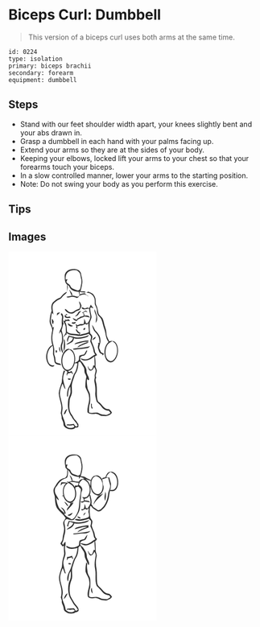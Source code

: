 # Biceps Curl: Dumbbell
> This version of a biceps curl uses both arms at the same time.

``` 
id: 0224 
type: isolation 
primary: biceps brachii 
secondary: forearm 
equipment: dumbbell 
``` 

## Steps

 - Stand with our feet shoulder width apart, your knees slightly bent and your abs drawn in.
 - Grasp a dumbbell in each hand with your palms facing up.
 - Extend your arms so they are at the sides of your body.
 - Keeping your elbows, locked lift your arms to your chest so that your forearms touch your biceps.
 - In a slow controlled manner, lower your arms to the starting position.
 - Note: Do not swing your body as you perform this exercise.

## Tips


## Images

<svg width="221pt" height="275pt" viewBox="0 0 221 275" xmlns="http://www.w3.org/2000/svg"><g fill="#FFF"><path d="M0 0h221v275H0V0m83.84 37.02c.26 4.32-.04 9.31 3.68 12.35-.23 3.53.23 7.1-.39 10.61-4.23 1.48-7.01 5.11-9.72 8.45-4.47 1.31-8.1 4.36-11.39 7.54-2.42 3.49-2.48 8.07-1.56 12.08-2 4.7-2.63 9.81-3.07 14.86-.6 5.75 5.05 10.25 3.64 16.03-1.46 6.65-1.78 13.77.43 20.3-5.41 2.1-7.62 8.02-8.8 13.25-1.22 5.98.07 12.99 4.55 17.37 1.89 1.7 6.77 2.95 7.18-.59-3.56 1.15-7.39-.75-8.73-4.21-3.7-8.38-1.52-19.42 6.16-24.85 1.33 4.17.56 8.47.63 12.73 1.34 3.74 1.86 7.64 2.24 11.57 1.17 4.24 6.4 4.16 9.9 4.79-.82-4.06-6.51-1.74-8.13-4.97-.54-3.08-.32-6.31-1.64-9.21-1.35-2.83-.31-5.98-.52-8.95-.35-5.51-2.89-10.66-2.87-16.22-.43-6.11 1.53-11.99 2.32-17.98-.44.4-1.31 1.18-1.75 1.58-.9-4.22-3.77-8.12-2.85-12.59.66-3.28.72-6.66 1.73-9.85.54.64 1.61 1.94 2.15 2.59-.48-4.98-2.51-10.25-.45-15.12 2.36-3.35 5.88-5.84 9.62-7.48 2.53-.95 3.68-3.58 5.56-5.33 1.6-1.73 3.86-2.87 5.11-4.91 1.15-3.67 2.11-7.6 1.22-11.45.58.49 1.74 1.46 2.32 1.95 1.69 6.14 8.66 8.66 14.47 8.37-.13 1.48.21 2.84 1.03 4.07l-.68 2.13c-2.97 3.06-6.82-1.17-10.45-.05 1.31-3.42-1.84-5.85-3.49-8.43-.2-.13-.61-.4-.81-.54 1.53 2.85 2.33 6.02 3.89 8.85-2.6.55-5.21 1.12-7.82 1.65 1.29 2.04 3.73.61 5.55.42 3.32-.99 6.83-.15 9.87 1.31 1.82-.44 3.04-1.75 3.75-3.44 2.77-.84 5.53-2.12 8.5-1.83 2.06.38 3.41 2.42 5.47 2.67-2.15-1.13-4.34-2.32-5.67-4.45-2.74-.16-5.29.86-7.77 1.87-.04-1.42-.09-2.83-.15-4.24 2.92 1.02 5.99 1.75 9.07 1-1.51-2.7-5.53-.37-7.74-2.26 1.51-3.65 1.89-7.61 2.59-11.47.86-5.15-1.4-10.07-2.06-15.1-2.19-5.81-9.58-6.61-14.87-5.52-5.14.63-9.72 5.31-9.25 10.65m32.29 24.37c4.75-.6 9.7 2.65 11.46 7.06 1.71 3.12.82 6.74 1.19 10.1 1.5 3.33 3.48 6.67 3.28 10.47-.37 3.22 1.47 6.07 3.71 8.2 2.74 2.56 3.83 6.28 4.63 9.83 1.32 5.69 3.89 11.06 4.53 16.91.61 3.59 1.61 7.4 3.93 10.27l.39.59c-6.75 6.08-7.79 16.98-4.1 24.98 1.58 3.91 6.39 6.91 10.4 4.53 5.02-3.36 7.37-9.61 7.65-15.46.24-4.86-.52-10.31-4.13-13.88-2.38-2.28-5.96-2.24-8.86-1.23-1.5-3.88-4.08-7.41-4.14-11.72-.06-5.92-2.96-11.2-3.95-16.94-.45-2.09-1.15-4.14-2.22-6-1.59-2.69-4.94-4.1-5.79-7.26-.9-3.98-1.07-8.19-3.06-11.84-1.34-2.1-.84-4.63-.98-6.97.07-3.72-1.82-7.17-4.14-9.95-2.12-1.61-4.66-2.55-7.13-3.46-.89.59-1.77 1.19-2.67 1.77m-10.82 12.63c-.11 2.46 1.26 4.62 1.63 6.99-.24 1.36-.69 2.66-1.04 4-2.48 1.18-5.34 1.67-7.43 3.57-2.18 1.88-5.61 2.76-8.22 1.21-2.17-1.1-3.51-3.35-5.71-4.38-.07.36-.23 1.07-.31 1.43 2.88 4.55 9.65 7.74 14.35 3.84 1.88-2.26 4.84-2.52 7.31-3.75 1.53-1.66 2.19-3.88 3.11-5.9-.98-2.45-1.62-5.21-3.69-7.01m15.39 9.83l-2.5.36.7-1.05c-1.68.53-3.36 1.05-5.04 1.58-1.53-.59-2.99-1.5-4.66-1.59-.64 1.84 1.58 2.25 2.81 2.83 2.79.29 5.48-1 8.28-1.03-.22 4.51 2.2 8.65 1.68 13.15-.23 3.15-2.23 5.77-3.69 8.46-.96.1-1.92.21-2.87.32-.37-2.5-1.41-4.78-2.63-6.97.18 2.74.35 5.59-.94 8.12-2.97-.02-6.2-.38-8.53 1.87-1.05-.56-2.09-1.12-3.14-1.67l.24 1.94.66-1c.06 1.22.11 2.44.16 3.66l-1.25-.27c1 .89 2.02 1.76 3.05 2.62-.14-1.36-.31-2.72-.5-4.07 1.34.18 2.57-.14 3.68-.94 2.22-.08 4.56-.02 6.42-1.44 1.33-1.41 2.94-.37 4.41.16.51-.49 1.53-1.47 2.05-1.96-.04 4.29.76 8.53.83 12.82-4.16 2.55-9.13 2.67-13.67 4.18.26-.69.77-2.06 1.02-2.75-2.76-.99-4.58-3.32-5.84-5.87-.23.28-.7.84-.93 1.12.78 2.66 3.08 6.15 6.24 5.58-.71.53-1.41 1.07-2.11 1.6-5.63-2.08-12.38.17-17.21-4.01-.88-4.84.06-10.22-2.92-14.57.49-.53.99-1.04 1.49-1.56 1.95-.1 3.92-.12 5.87.07-.99-1.05-1.69-3.48-3.51-2.22-1.36.9-2.81.09-4.16-.33l.55 2.27-3.12-.32c1.02 3.15 3.33 5.81 3.76 9.15-.01 2.65.09 5.31.29 7.96-.45 2.64-2.51 4.66-3.74 6.96 2.33-.32 2.42-3.7 5.1-3.55-.21-.59-.63-1.77-.84-2.37 2.8 1.52 5.53 3.57 8.89 3.4 4.98-.1 9.93 2.22 14.86.72 3.24-.8 6.62-1.19 9.65-2.7 1.17 1.85 3.99 2.91 3.42 5.5-.04 2.03-.93 3.92-1.07 5.94 1.74 4.44 4.27 8.67 4.79 13.5.09 2.32 1.33 4.28 2.64 6.11-4.34 1.25-6.95 5.54-11.42 6.54-3.47 1.43-7.06-.18-10.4-1.16.22.38.66 1.14.88 1.53 6.25 4.55 14.52.25 19.58-4.21.13 4.56.42 9.11.53 13.67-.49-.11-1.46-.34-1.95-.46-.48 2.32-.93 4.84-2.79 6.5-2.6.33-4.43-2.3-4.72-4.62l-.86.04c.68 2.14 1.16 4.8 3.3 5.98 3.23.63 5.27-2.61 6.17-5.23.91 1.58 2.25 3.1 2.26 5.01.01 3.11-1.87 5.98-1.29 9.12.39 2.65-1.21 5.19-.51 7.84 1.14 5.22 1.83 10.56 1.33 15.9-.62 4.68 1.05 9.19 2.08 13.68 2.04 2.49 4.97 4.18 6.7 6.97 2.51 3.85 6.76 6.81 11.52 6.58.83 1.06 1.61 2.16 2.38 3.27-2.06 1.09-4 2.48-6.27 3.12-3.45-.68-7.21-.25-10.28-2.24-4.83-3.1-10.56.72-15.56-1.69-.17-4.64-.08-9.37 1.52-13.79.63-4.21.4-8.54-.03-12.77-.32-3.03-2.3-5.49-3.29-8.29-1.01-4.99-1.85-10.1-1.1-15.19.38.51 1.16 1.55 1.55 2.07.35-.16 1.07-.48 1.42-.64.53-4.77-3.97-8.23-3.71-13 .31-4.49-2.89-7.9-5.08-11.47-1.51-2.54-5.27-4.17-4.31-7.65-.48-2.25 1.99-2.79 3.42-3.75 4.49.65 5.38-4.2 7.06-7.19-.23-.25-.69-.76-.93-1.01-1.25 2.02-2.48 4.05-3.68 6.1-2.44.36-4.78 1.15-7.1 1.95-.66 2.21-.65 4.53-1 6.8-1.33 2.13-4.01 2.79-5.99 4.16 1.38-6.27.91-13.58-3.46-18.61-1.54-1.85-4.16-1.8-6.25-2.59-1.65.62-3.39 1.23-4.55 2.64-5.27 5.57-6.59 13.86-5.15 21.18.9 4.15 3.37 8.25 7.59 9.67.54.62 1.09 1.24 1.63 1.87l-1.27-.45c-.23 1.75-1.12 3.71-.09 5.39.24-.79.73-2.37.97-3.16 1.89-.49 3.76-1.03 5.66-1.51.67 1.11 1.5 2.08 2.49 2.9-.56-2-1.08-4.19-2.74-5.59-1.02 1.28-2.3 1.77-3.83 1.46-.21-.3-.62-.91-.83-1.22 5.52-1.01 8.4-6.49 9.8-11.41 1.01-.05 3.04-.13 4.05-.17-.7 5.37-1.52 11.01-4.75 15.53-3.33 6.41-4.16 13.93-8.13 20.07-2.03 3.64-2.51 7.87-2.65 11.96-.15 1.13.26 2.01 1.25 2.65.84-5.15.26-10.76 3.65-15.17.13 2.81.54 5.62.32 8.44-.36 3.61-2.42 6.71-3.32 10.17-1.16 8.8-.98 18.75 5.04 25.87 2.09 5.06 6.92 8.28 8.94 13.36-1.84 3.14-4.89.06-5.39-2.42-2.05.06-4.04.54-6.06.77-1.92-.05-4.39-1.04-5.36 1.33 3.46.37 6.98.58 10.39-.39.52.79 1.04 1.59 1.55 2.39-4.03 3.37-11.11 2.32-13.39-2.56-.72-6.03-4.07-11.29-5.13-17.25.21-3.36 1.36-6.68.72-10.06-.44-5.5-2.46-10.67-3.47-16.05-1.24-6.28 1.25-12.38 3.44-18.13 2.17 2.33 1.72 6.28 4.54 8.03-.77-4.21-2.47-8.2-3-12.47-1.59-4.99.78-10.06 2.42-14.72-.48-.15-1.42-.44-1.89-.58-2.17 5.67-2.61 11.71-3.07 17.7-1.71 5.31-3.91 10.56-4.55 16.15.51 6.29 2.81 12.27 3.84 18.48.52 3.86-.13 7.72-.82 11.51.94 2.52 1.54 5.09 1.34 7.81.96 2.71 2.85 5.15 2.73 8.16-.17 3.91 3.8 6.23 6.99 7.37 3.48.76 8.48 1.39 10.74-2.01 1.34-.1 2.79.06 4.02-.61 1.04-1.37.47-3.17.43-4.73-1.73-1.76-2.42-4.28-4.35-5.85-2.48-2.06-3.33-5.32-5.16-7.87-4.87-5.55-4.01-13.56-3.53-20.39.03-4.93 3.76-8.95 3.52-13.9.04-2.35-.13-4.69-.21-7.04-.41-6.42 2.8-12.29 4.43-18.3 4.08-5.31 5.24-12.1 5.4-18.64.76-.55 1.6-.86 2.51-.94 2.04 2.44 3.31 5.39 5.18 7.96 2.04 2.85.52 6.76 2.22 9.77.9 1.98 2.51 3.99 1.66 6.28-1.1 4.36-1.02 8.87-1.29 13.32 1.39 5.03 5.16 9.23 5.53 14.58 1.53 8.13-3.48 15.7-2.13 23.87 3.09 2.74 7.22 2.37 11.04 1.92 3.45-.58 6.16 1.84 9.16 3.02 2.42.08 4.83.43 7.25.49 3.31-1.14 7.38-1.92 8.87-5.53-1.15-1.81-2.51-3.48-4.14-4.87-7.95 1.04-10.64-8.12-16.6-11.34-3.08-8.34-.94-17.41-2.29-26.02-.62-2.5-1.39-4.98-1.32-7.59.24-.53.71-1.61.94-2.15-2.3-3.6 1.22-7.08.77-10.83-.16-2.42-2.28-4.34-1.88-6.85.36-4.7-.21-9.37-.84-14.02 1.03-.64 2.07-1.24 3.13-1.82-.74-1.55-1.69-2.98-2.87-4.22-.57-6.03-3.54-11.34-5.43-16.99.12-2.48 1.9-4.74 1.11-7.28-.3-1.67-2.06-2.5-2.94-3.85-.31-1.38-.31-2.81-.74-4.17-.22-3.62-.25-7.25-.13-10.88.19-3.48 2.86-6.38 2.82-9.88-.65-4.34-2.27-8.53-1.93-12.98 1.17-1.86 3.17.35 4.7.37-.68-2.22-3.24-3.16-3.63-5.55-1.07 1.51-1.62 3.29-2.32 4.99m10.32 13.08c-.1 3.12-.91 6.19-.82 9.32 4.77-6.35.53-14.2-1.92-20.59-.75 4.05 2.01 7.46 2.74 11.27m-21.44-6.37c.72.57 1.45 1.14 2.17 1.71.16.72.48 2.17.65 2.9-1.27 1.19-2.94 1.35-4.56 1.65-1.33 1.15-2.69 2.25-4.49 2.48-.62.77-1.24 1.55-1.85 2.33-1.88-.84-3.69-1.83-5.58-2.65.72 2.73 3.36 3.87 5.83 4.58 1.01-1.99 2.84-3.08 4.9-3.76 1.88-1.63 4.55-1.62 6.51-3.11 2.72.33 5.5.49 7.99 1.76-.79-3.6-5.15-3.36-7.97-2.84.58-1.87-.38-3.36-1.74-4.53.73-.45 2.19-1.33 2.92-1.77 1.25.38 2.5.76 3.76 1.15-.86-.84-1.72-1.68-2.57-2.53-2.49.02-3.41 3.02-5.97 2.63m-6 .97c-.89 2.23-2.88 3.57-4.48 5.24 1.74-.11 3.16-1.19 4.64-1.99 1.13-2.31 2.77-4.31 4.68-6.01-2.09-.29-4.03.83-4.84 2.76m-31.02.23c-.13 1.15-.24 2.31-.31 3.46 1.55-1.59 3.42-2.88 4.72-4.7-1.5.26-3.03.54-4.41 1.24m5.77.64c-.76 1.99 2.14 3.46 1.6 5.56-.59 3.66-.63 7.36-.39 11.06.28 4.89-4.24 8.59-3.65 13.5.42-.86 1.26-2.57 1.69-3.43 2.54 3.41 2.27 7.94 2.36 11.98.36 3.82-2.31 7.12-2.02 10.92.07 3.16 1.23 6.16 2.53 9l.91-.84c-.76-3.9-2.48-7.97-.99-11.93 2.58-6.91.77-14.36-1.2-21.15 1.58-3.23 1.38-7.15 3.2-10.16-2.81-3.53.5-7.94-1.06-11.83-.39-1.33-1.17-3.78-2.98-2.68m5.57 2.58l.16 2.66c2.73 1.91 5.96 1.6 8.96.57-.95-.64-1.83-2.11-3.12-1.23-1.96 1.01-4.59.18-4.86-2.21.66-.08 1.98-.25 2.64-.33-.2-.38-.58-1.16-.78-1.54-1 .69-2 1.38-3 2.08m-19.68 5.53c1.18 2.38-.07 6.06 2.34 7.6l.9-4.01c-.88-1.34-1.28-3.52-3.24-3.59m30.39 6.62c2.23.84 5.6.86 5.8-2.3-.85.21-2.54.62-3.39.82-1.5-.34-2.84-.41-2.41 1.48m1.43 3.43c-2.58-.97-4.99-2.31-7.22-3.93-1.04 3.59 4.82 6.66 7.22 3.93m28.47-1.41c.76 3.12 1.81 6.21 3.3 9.06 2.3 2.47 4.59 4.99 6.26 7.95 1.44 3.13 1.61 6.68 1.58 10.08-1.67-.35-2.98-.07-1.55 1.34-.35 2.28-1.31 4.66-.49 6.95 1.17 3.17 1.67 7.59 5.84 8.02.35.56 1.06 1.69 1.42 2.25.35-.7 1.06-2.12 1.42-2.82-1.44-.64-2.98-1.11-4.32-1.93-.92-2-1.65-4.09-2.78-5.98-.01-4.14 2.52-7.86 1.9-12.06.21-5.91-3.85-10.6-7.74-14.54-1.57-2.8-2.6-5.94-4.84-8.32m-11.96 5.27c-1.17.57-.95 3.65.65 2.27 1.91-.98 1.68-4.75-.65-2.27M102.97 128c-4.59.16-8.75-2.12-13.24-2.7-1.15 2.93-3.78 6.46-1.44 9.48.43-2.75 1.02-5.51 2.59-7.87 1.75.57 3.52 1.06 5.3 1.51-.52 5.44-6.38 6.92-9.98 9.85 2.77.77 5.04-1.52 7.37-2.61 2.56-1.17 3.75-3.86 3.94-6.53 6.4 1.82 13.1.5 19.26-1.56 1.67-.5 2.48-2.17 3.5-3.42-5.35 2.57-11.35 4.04-17.3 3.85m22.16 4.17c1.88-1.31 5.34-2.4 4.75-5.23-2.19 1.08-4.26 2.69-4.75 5.23m-42.71-1.39c.69 6.09-.13 12.16-.25 18.25 3.16-5.23 2.58-11.77 1.41-17.49l-1.16-.76m19.35 5.01c-1.42.3-2.56 1.19-3.35 2.39 5.34-.99 10.51-2.78 15.86-3.67 1.75-.42 4.95.86 5.2-1.9-6.03.03-11.99 1.33-17.71 3.18m6.54 2.71c-2.1 1.12-4.5 2.14-5.62 4.4 3.41-1.22 6.38-3.42 9.84-4.52 2.44-1.12 5.48-1.42 7.17-3.72-4.01.51-7.77 2.11-11.39 3.84m-12.1 6.22c.17.33.51.99.68 1.33 1.39.02 2.78-.02 4.17-.13 5.8-1.26 11.83-.73 17.6-2.28 1.26-.61 2.1-1.79 3.08-2.74-8.27 2.6-17.02 2.54-25.53 3.82m-18.7 5.34c-.18-2.83-.53-5.66-1.13-8.44-1.77 2.68-.46 6.01 1.13 8.44m-6.78-2.92c-.55 1.01-.62 2.79.44 3.49 2.01-.07 1.56-4.52-.44-3.49m-18.42 5.1c.4.66.4.66 0 0M88.78 189c-.59 2.81 3.68 2.77 4.27.49-1.42-.18-2.85-.35-4.27-.49m34.54 37.32c-.6 2.69-.49 5.45 1.07 7.81.33-.12.98-.35 1.3-.47-.54-1.18-1.07-2.37-1.6-3.56.15-1.34.84-2.99-.77-3.78m-40.85 16.4c2.48-.35 3.2-3.12 3.92-5.12.55-.91 1.1-1.83 1.63-2.76-3.59.55-4.49 4.96-5.55 7.88z"/><path d="M87.71 31.66c3.45-3.98 9.28-4.65 14.19-3.81 1.92 1.13 3.61 2.73 4.73 4.67.78 2.47.9 5.1 1.62 7.59 1.5 4.57-.1 9.28-.93 13.81-.23 2.59-3.2 5.01-5.71 3.55-3.24-1.56-7.66-2.21-9.15-5.95-.8-3.19-4.75-3.51-6.1-6.37.57-1.33 1.12-2.67 1.65-4.01l-2.72.52c-.34-3.47.03-7.27 2.42-10zM147.73 138.84c1.74-2.48 4.54-3.78 7.05-5.3 2.4 1.48 4.87 3.23 5.83 6.01 2.49 6.45 1.74 14.27-2.27 19.95-1.66 2.18-4.34 4.43-7.27 3.53-4.08-1.56-6.05-6.02-6.31-10.13-.33-4.79.09-10.04 2.97-14.06zM80.6 166.83c-1.41-8.09 1.66-17.95 10-20.97 3.55 1.66 6.17 4.85 7.01 8.69 1.2 5.87.64 12.42-2.76 17.5-1.94 2.68-5.33 5.05-8.76 3.76-3.38-1.64-4.92-5.47-5.49-8.98z"/></g><g fill="#333"><path d="M83.84 37.02c-.47-5.34 4.11-10.02 9.25-10.65 5.29-1.09 12.68-.29 14.87 5.52.66 5.03 2.92 9.95 2.06 15.1-.7 3.86-1.08 7.82-2.59 11.47 2.21 1.89 6.23-.44 7.74 2.26-3.08.75-6.15.02-9.07-1 .06 1.41.11 2.82.15 4.24 2.48-1.01 5.03-2.03 7.77-1.87 1.33 2.13 3.52 3.32 5.67 4.45-2.06-.25-3.41-2.29-5.47-2.67-2.97-.29-5.73.99-8.5 1.83-.71 1.69-1.93 3-3.75 3.44-3.04-1.46-6.55-2.3-9.87-1.31-1.82.19-4.26 1.62-5.55-.42 2.61-.53 5.22-1.1 7.82-1.65-1.56-2.83-2.36-6-3.89-8.85.2.14.61.41.81.54 1.65 2.58 4.8 5.01 3.49 8.43 3.63-1.12 7.48 3.11 10.45.05l.68-2.13c-.82-1.23-1.16-2.59-1.03-4.07-5.81.29-12.78-2.23-14.47-8.37-.58-.49-1.74-1.46-2.32-1.95.89 3.85-.07 7.78-1.22 11.45-1.25 2.04-3.51 3.18-5.11 4.91-1.88 1.75-3.03 4.38-5.56 5.33-3.74 1.64-7.26 4.13-9.62 7.48-2.06 4.87-.03 10.14.45 15.12-.54-.65-1.61-1.95-2.15-2.59-1.01 3.19-1.07 6.57-1.73 9.85-.92 4.47 1.95 8.37 2.85 12.59.44-.4 1.31-1.18 1.75-1.58-.79 5.99-2.75 11.87-2.32 17.98-.02 5.56 2.52 10.71 2.87 16.22.21 2.97-.83 6.12.52 8.95 1.32 2.9 1.1 6.13 1.64 9.21 1.62 3.23 7.31.91 8.13 4.97-3.5-.63-8.73-.55-9.9-4.79-.38-3.93-.9-7.83-2.24-11.57-.07-4.26.7-8.56-.63-12.73-7.68 5.43-9.86 16.47-6.16 24.85 1.34 3.46 5.17 5.36 8.73 4.21-.41 3.54-5.29 2.29-7.18.59-4.48-4.38-5.77-11.39-4.55-17.37 1.18-5.23 3.39-11.15 8.8-13.25-2.21-6.53-1.89-13.65-.43-20.3 1.41-5.78-4.24-10.28-3.64-16.03.44-5.05 1.07-10.16 3.07-14.86-.92-4.01-.86-8.59 1.56-12.08 3.29-3.18 6.92-6.23 11.39-7.54 2.71-3.34 5.49-6.97 9.72-8.45.62-3.51.16-7.08.39-10.61-3.72-3.04-3.42-8.03-3.68-12.35m3.87-5.36c-2.39 2.73-2.76 6.53-2.42 10l2.72-.52c-.53 1.34-1.08 2.68-1.65 4.01 1.35 2.86 5.3 3.18 6.1 6.37 1.49 3.74 5.91 4.39 9.15 5.95 2.51 1.46 5.48-.96 5.71-3.55.83-4.53 2.43-9.24.93-13.81-.72-2.49-.84-5.12-1.62-7.59-1.12-1.94-2.81-3.54-4.73-4.67-4.91-.84-10.74-.17-14.19 3.81z"/><path d="M116.13 61.39c.9-.58 1.78-1.18 2.67-1.77 2.47.91 5.01 1.85 7.13 3.46 2.32 2.78 4.21 6.23 4.14 9.95.14 2.34-.36 4.87.98 6.97 1.99 3.65 2.16 7.86 3.06 11.84.85 3.16 4.2 4.57 5.79 7.26 1.07 1.86 1.77 3.91 2.22 6 .99 5.74 3.89 11.02 3.95 16.94.06 4.31 2.64 7.84 4.14 11.72 2.9-1.01 6.48-1.05 8.86 1.23 3.61 3.57 4.37 9.02 4.13 13.88-.28 5.85-2.63 12.1-7.65 15.46-4.01 2.38-8.82-.62-10.4-4.53-3.69-8-2.65-18.9 4.1-24.98l-.39-.59c-2.32-2.87-3.32-6.68-3.93-10.27-.64-5.85-3.21-11.22-4.53-16.91-.8-3.55-1.89-7.27-4.63-9.83-2.24-2.13-4.08-4.98-3.71-8.2.2-3.8-1.78-7.14-3.28-10.47-.37-3.36.52-6.98-1.19-10.1-1.76-4.41-6.71-7.66-11.46-7.06m31.6 77.45c-2.88 4.02-3.3 9.27-2.97 14.06.26 4.11 2.23 8.57 6.31 10.13 2.93.9 5.61-1.35 7.27-3.53 4.01-5.68 4.76-13.5 2.27-19.95-.96-2.78-3.43-4.53-5.83-6.01-2.51 1.52-5.31 2.82-7.05 5.3zM105.31 74.02c2.07 1.8 2.71 4.56 3.69 7.01-.92 2.02-1.58 4.24-3.11 5.9-2.47 1.23-5.43 1.49-7.31 3.75-4.7 3.9-11.47.71-14.35-3.84.08-.36.24-1.07.31-1.43 2.2 1.03 3.54 3.28 5.71 4.38 2.61 1.55 6.04.67 8.22-1.21 2.09-1.9 4.95-2.39 7.43-3.57.35-1.34.8-2.64 1.04-4-.37-2.37-1.74-4.53-1.63-6.99z"/><path d="M120.7 83.85c.7-1.7 1.25-3.48 2.32-4.99.39 2.39 2.95 3.33 3.63 5.55-1.53-.02-3.53-2.23-4.7-.37-.34 4.45 1.28 8.64 1.93 12.98.04 3.5-2.63 6.4-2.82 9.88-.12 3.63-.09 7.26.13 10.88.43 1.36.43 2.79.74 4.17.88 1.35 2.64 2.18 2.94 3.85.79 2.54-.99 4.8-1.11 7.28 1.89 5.65 4.86 10.96 5.43 16.99 1.18 1.24 2.13 2.67 2.87 4.22-1.06.58-2.1 1.18-3.13 1.82.63 4.65 1.2 9.32.84 14.02-.4 2.51 1.72 4.43 1.88 6.85.45 3.75-3.07 7.23-.77 10.83-.23.54-.7 1.62-.94 2.15-.07 2.61.7 5.09 1.32 7.59 1.35 8.61-.79 17.68 2.29 26.02 5.96 3.22 8.65 12.38 16.6 11.34 1.63 1.39 2.99 3.06 4.14 4.87-1.49 3.61-5.56 4.39-8.87 5.53-2.42-.06-4.83-.41-7.25-.49-3-1.18-5.71-3.6-9.16-3.02-3.82.45-7.95.82-11.04-1.92-1.35-8.17 3.66-15.74 2.13-23.87-.37-5.35-4.14-9.55-5.53-14.58.27-4.45.19-8.96 1.29-13.32.85-2.29-.76-4.3-1.66-6.28-1.7-3.01-.18-6.92-2.22-9.77-1.87-2.57-3.14-5.52-5.18-7.96-.91.08-1.75.39-2.51.94-.16 6.54-1.32 13.33-5.4 18.64-1.63 6.01-4.84 11.88-4.43 18.3.08 2.35.25 4.69.21 7.04.24 4.95-3.49 8.97-3.52 13.9-.48 6.83-1.34 14.84 3.53 20.39 1.83 2.55 2.68 5.81 5.16 7.87 1.93 1.57 2.62 4.09 4.35 5.85.04 1.56.61 3.36-.43 4.73-1.23.67-2.68.51-4.02.61-2.26 3.4-7.26 2.77-10.74 2.01-3.19-1.14-7.16-3.46-6.99-7.37.12-3.01-1.77-5.45-2.73-8.16.2-2.72-.4-5.29-1.34-7.81.69-3.79 1.34-7.65.82-11.51-1.03-6.21-3.33-12.19-3.84-18.48.64-5.59 2.84-10.84 4.55-16.15.46-5.99.9-12.03 3.07-17.7.47.14 1.41.43 1.89.58-1.64 4.66-4.01 9.73-2.42 14.72.53 4.27 2.23 8.26 3 12.47-2.82-1.75-2.37-5.7-4.54-8.03-2.19 5.75-4.68 11.85-3.44 18.13 1.01 5.38 3.03 10.55 3.47 16.05.64 3.38-.51 6.7-.72 10.06 1.06 5.96 4.41 11.22 5.13 17.25 2.28 4.88 9.36 5.93 13.39 2.56-.51-.8-1.03-1.6-1.55-2.39-3.41.97-6.93.76-10.39.39.97-2.37 3.44-1.38 5.36-1.33 2.02-.23 4.01-.71 6.06-.77.5 2.48 3.55 5.56 5.39 2.42-2.02-5.08-6.85-8.3-8.94-13.36-6.02-7.12-6.2-17.07-5.04-25.87.9-3.46 2.96-6.56 3.32-10.17.22-2.82-.19-5.63-.32-8.44-3.39 4.41-2.81 10.02-3.65 15.17-.99-.64-1.4-1.52-1.25-2.65.14-4.09.62-8.32 2.65-11.96 3.97-6.14 4.8-13.66 8.13-20.07 3.23-4.52 4.05-10.16 4.75-15.53-1.01.04-3.04.12-4.05.17-1.4 4.92-4.28 10.4-9.8 11.41.21.31.62.92.83 1.22 1.53.31 2.81-.18 3.83-1.46 1.66 1.4 2.18 3.59 2.74 5.59-.99-.82-1.82-1.79-2.49-2.9-1.9.48-3.77 1.02-5.66 1.51-.24.79-.73 2.37-.97 3.16-1.03-1.68-.14-3.64.09-5.39l1.27.45c-.54-.63-1.09-1.25-1.63-1.87-4.22-1.42-6.69-5.52-7.59-9.67-1.44-7.32-.12-15.61 5.15-21.18 1.16-1.41 2.9-2.02 4.55-2.64 2.09.79 4.71.74 6.25 2.59 4.37 5.03 4.84 12.34 3.46 18.61 1.98-1.37 4.66-2.03 5.99-4.16.35-2.27.34-4.59 1-6.8 2.32-.8 4.66-1.59 7.1-1.95 1.2-2.05 2.43-4.08 3.68-6.1.24.25.7.76.93 1.01-1.68 2.99-2.57 7.84-7.06 7.19-1.43.96-3.9 1.5-3.42 3.75-.96 3.48 2.8 5.11 4.31 7.65 2.19 3.57 5.39 6.98 5.08 11.47-.26 4.77 4.24 8.23 3.71 13-.35.16-1.07.48-1.42.64-.39-.52-1.17-1.56-1.55-2.07-.75 5.09.09 10.2 1.1 15.19.99 2.8 2.97 5.26 3.29 8.29.43 4.23.66 8.56.03 12.77-1.6 4.42-1.69 9.15-1.52 13.79 5 2.41 10.73-1.41 15.56 1.69 3.07 1.99 6.83 1.56 10.28 2.24 2.27-.64 4.21-2.03 6.27-3.12-.77-1.11-1.55-2.21-2.38-3.27-4.76.23-9.01-2.73-11.52-6.58-1.73-2.79-4.66-4.48-6.7-6.97-1.03-4.49-2.7-9-2.08-13.68.5-5.34-.19-10.68-1.33-15.9-.7-2.65.9-5.19.51-7.84-.58-3.14 1.3-6.01 1.29-9.12-.01-1.91-1.35-3.43-2.26-5.01-.9 2.62-2.94 5.86-6.17 5.23-2.14-1.18-2.62-3.84-3.3-5.98l.86-.04c.29 2.32 2.12 4.95 4.72 4.62 1.86-1.66 2.31-4.18 2.79-6.5.49.12 1.46.35 1.95.46-.11-4.56-.4-9.11-.53-13.67-5.06 4.46-13.33 8.76-19.58 4.21-.22-.39-.66-1.15-.88-1.53 3.34.98 6.93 2.59 10.4 1.16 4.47-1 7.08-5.29 11.42-6.54-1.31-1.83-2.55-3.79-2.64-6.11-.52-4.83-3.05-9.06-4.79-13.5.14-2.02 1.03-3.91 1.07-5.94.57-2.59-2.25-3.65-3.42-5.5-3.03 1.51-6.41 1.9-9.65 2.7-4.93 1.5-9.88-.82-14.86-.72-3.36.17-6.09-1.88-8.89-3.4.21.6.63 1.78.84 2.37-2.68-.15-2.77 3.23-5.1 3.55 1.23-2.3 3.29-4.32 3.74-6.96-.2-2.65-.3-5.31-.29-7.96-.43-3.34-2.74-6-3.76-9.15l3.12.32-.55-2.27c1.35.42 2.8 1.23 4.16.33 1.82-1.26 2.52 1.17 3.51 2.22-1.95-.19-3.92-.17-5.87-.07-.5.52-1 1.03-1.49 1.56 2.98 4.35 2.04 9.73 2.92 14.57 4.83 4.18 11.58 1.93 17.21 4.01.7-.53 1.4-1.07 2.11-1.6-3.16.57-5.46-2.92-6.24-5.58.23-.28.7-.84.93-1.12 1.26 2.55 3.08 4.88 5.84 5.87-.25.69-.76 2.06-1.02 2.75 4.54-1.51 9.51-1.63 13.67-4.18-.07-4.29-.87-8.53-.83-12.82-.52.49-1.54 1.47-2.05 1.96-1.47-.53-3.08-1.57-4.41-.16-1.86 1.42-4.2 1.36-6.42 1.44-1.11.8-2.34 1.12-3.68.94.19 1.35.36 2.71.5 4.07-1.03-.86-2.05-1.73-3.05-2.62l1.25.27c-.05-1.22-.1-2.44-.16-3.66l-.66 1-.24-1.94c1.05.55 2.09 1.11 3.14 1.67 2.33-2.25 5.56-1.89 8.53-1.87 1.29-2.53 1.12-5.38.94-8.12 1.22 2.19 2.26 4.47 2.63 6.97.95-.11 1.91-.22 2.87-.32 1.46-2.69 3.46-5.31 3.69-8.46.52-4.5-1.9-8.64-1.68-13.15-2.8.03-5.49 1.32-8.28 1.03-1.23-.58-3.45-.99-2.81-2.83 1.67.09 3.13 1 4.66 1.59 1.68-.53 3.36-1.05 5.04-1.58l-.7 1.05 2.5-.36m-40.1 82.98c.57 3.51 2.11 7.34 5.49 8.98 3.43 1.29 6.82-1.08 8.76-3.76 3.4-5.08 3.96-11.63 2.76-17.5-.84-3.84-3.46-7.03-7.01-8.69-8.34 3.02-11.41 12.88-10 20.97z"/><path d="M131.02 96.93c-.73-3.81-3.49-7.22-2.74-11.27 2.45 6.39 6.69 14.24 1.92 20.59-.09-3.13.72-6.2.82-9.32zM109.58 90.56c2.56.39 3.48-2.61 5.97-2.63.85.85 1.71 1.69 2.57 2.53-1.26-.39-2.51-.77-3.76-1.15-.73.44-2.19 1.32-2.92 1.77 1.36 1.17 2.32 2.66 1.74 4.53 2.82-.52 7.18-.76 7.97 2.84-2.49-1.27-5.27-1.43-7.99-1.76-1.96 1.49-4.63 1.48-6.51 3.11-2.06.68-3.89 1.77-4.9 3.76-2.47-.71-5.11-1.85-5.83-4.58 1.89.82 3.7 1.81 5.58 2.65.61-.78 1.23-1.56 1.85-2.33 1.8-.23 3.16-1.33 4.49-2.48 1.62-.3 3.29-.46 4.56-1.65-.17-.73-.49-2.18-.65-2.9-.72-.57-1.45-1.14-2.17-1.71z"/><path d="M103.58 91.53c.81-1.93 2.75-3.05 4.84-2.76-1.91 1.7-3.55 3.7-4.68 6.01-1.48.8-2.9 1.88-4.64 1.99 1.6-1.67 3.59-3.01 4.48-5.24zM72.56 91.76c1.38-.7 2.91-.98 4.41-1.24-1.3 1.82-3.17 3.11-4.72 4.7.07-1.15.18-2.31.31-3.46zM78.33 92.4c1.81-1.1 2.59 1.35 2.98 2.68 1.56 3.89-1.75 8.3 1.06 11.83-1.82 3.01-1.62 6.93-3.2 10.16 1.97 6.79 3.78 14.24 1.2 21.15-1.49 3.96.23 8.03.99 11.93l-.91.84c-1.3-2.84-2.46-5.84-2.53-9-.29-3.8 2.38-7.1 2.02-10.92-.09-4.04.18-8.57-2.36-11.98-.43.86-1.27 2.57-1.69 3.43-.59-4.91 3.93-8.61 3.65-13.5-.24-3.7-.2-7.4.39-11.06.54-2.1-2.36-3.57-1.6-5.56zM83.9 94.98c1-.7 2-1.39 3-2.08.2.38.58 1.16.78 1.54-.66.08-1.98.25-2.64.33.27 2.39 2.9 3.22 4.86 2.21 1.29-.88 2.17.59 3.12 1.23-3 1.03-6.23 1.34-8.96-.57l-.16-2.66zM64.22 100.51c1.96.07 2.36 2.25 3.24 3.59l-.9 4.01c-2.41-1.54-1.16-5.22-2.34-7.6zM94.61 107.13c-.43-1.89.91-1.82 2.41-1.48.85-.2 2.54-.61 3.39-.82-.2 3.16-3.57 3.14-5.8 2.3zM96.04 110.56c-2.4 2.73-8.26-.34-7.22-3.93 2.23 1.62 4.64 2.96 7.22 3.93zM124.51 109.15c2.24 2.38 3.27 5.52 4.84 8.32 3.89 3.94 7.95 8.63 7.74 14.54.62 4.2-1.91 7.92-1.9 12.06 1.13 1.89 1.86 3.98 2.78 5.98 1.34.82 2.88 1.29 4.32 1.93-.36.7-1.07 2.12-1.42 2.82-.36-.56-1.07-1.69-1.42-2.25-4.17-.43-4.67-4.85-5.84-8.02-.82-2.29.14-4.67.49-6.95-1.43-1.41-.12-1.69 1.55-1.34.03-3.4-.14-6.95-1.58-10.08-1.67-2.96-3.96-5.48-6.26-7.95-1.49-2.85-2.54-5.94-3.3-9.06zM112.55 114.42c2.33-2.48 2.56 1.29.65 2.27-1.6 1.38-1.82-1.7-.65-2.27zM102.97 128c5.95.19 11.95-1.28 17.3-3.85-1.02 1.25-1.83 2.92-3.5 3.42-6.16 2.06-12.86 3.38-19.26 1.56-.19 2.67-1.38 5.36-3.94 6.53-2.33 1.09-4.6 3.38-7.37 2.61 3.6-2.93 9.46-4.41 9.98-9.85a81.91 81.91 0 0 1-5.3-1.51c-1.57 2.36-2.16 5.12-2.59 7.87-2.34-3.02.29-6.55 1.44-9.48 4.49.58 8.65 2.86 13.24 2.7z"/><path d="M125.13 132.17c.49-2.54 2.56-4.15 4.75-5.23.59 2.83-2.87 3.92-4.75 5.23zM82.42 130.78l1.16.76c1.17 5.72 1.75 12.26-1.41 17.49.12-6.09.94-12.16.25-18.25zM101.77 135.79c5.72-1.85 11.68-3.15 17.71-3.18-.25 2.76-3.45 1.48-5.2 1.9-5.35.89-10.52 2.68-15.86 3.67.79-1.2 1.93-2.09 3.35-2.39zM108.31 138.5c3.62-1.73 7.38-3.33 11.39-3.84-1.69 2.3-4.73 2.6-7.17 3.72-3.46 1.1-6.43 3.3-9.84 4.52 1.12-2.26 3.52-3.28 5.62-4.4zM96.21 144.72c8.51-1.28 17.26-1.22 25.53-3.82-.98.95-1.82 2.13-3.08 2.74-5.77 1.55-11.8 1.02-17.6 2.28-1.39.11-2.78.15-4.17.13-.17-.34-.51-1-.68-1.33zM77.51 150.06c-1.59-2.43-2.9-5.76-1.13-8.44.6 2.78.95 5.61 1.13 8.44zM70.73 147.14c2-1.03 2.45 3.42.44 3.49-1.06-.7-.99-2.48-.44-3.49zM52.31 152.24c.4.66.4.66 0 0zM88.78 189c1.42.14 2.85.31 4.27.49-.59 2.28-4.86 2.32-4.27-.49zM123.32 226.32c1.61.79.92 2.44.77 3.78.53 1.19 1.06 2.38 1.6 3.56-.32.12-.97.35-1.3.47-1.56-2.36-1.67-5.12-1.07-7.81zM82.47 242.72c1.06-2.92 1.96-7.33 5.55-7.88-.53.93-1.08 1.85-1.63 2.76-.72 2-1.44 4.77-3.92 5.12z"/></g></svg>
<svg width="221pt" height="275pt" viewBox="0 0 221 275" xmlns="http://www.w3.org/2000/svg"><g fill="#FFF"><path d="M0 0h221v275H0V0m85.82 31.88c-3.25 4.39-1.31 10-.8 14.93l2.74 3.1c-.34 4.28.69 9.76-3.68 12.34-2.82.33-5.31 1.75-7.67 3.23-3.67 3.16-5.71 7.64-8.29 11.64-2.19 3.9-.28 8.1.79 11.98.77 6.18.45 12.82 3.65 18.4 3.8 5.15 9.16 8.98 12.71 14.32-.89 2.15-2.46 3.92-3.4 6.03-.73 2.74.56 5.45.93 8.15.98 5.65-2.01 10.93-2.1 16.54.07 2.94-2.13 5.04-3.26 7.55 1.05 1.53 2.3 2.91 3.51 4.32.5-.36 1.51-1.07 2.01-1.43-.5 3.68-.25 7.39.02 11.07.39 3.49-1.55 6.59-2.09 9.94-.86 3.64-.7 7.41-1.3 11.07-1.61 4.87-3.52 9.7-4.21 14.81-.35 7.9 4.09 15.16 3.68 23.07-.01 2.47-.25 4.94-.99 7.31.51 1.6 1.03 3.2 1.55 4.8-.94 3.97 2.26 7.15 2.58 10.96.16 2.26.87 4.65 3.04 5.77 3.45 2.99 8.35 2.78 12.58 2.1 1.96-2.22 6.79-1.2 6.91-4.82-.22-4.9-5.15-7.58-7.18-11.67-1.54-3.08-3.68-5.82-5.03-8.98-2.39-7.95-1.56-16.76 1.57-24.39 2.27-6.17-.59-12.89 1.43-19.1 1.62-4.99 2.77-10.25 5.73-14.66 2.56-4.37 2.94-9.59 3.09-14.54.91-.88 1.8-1.76 2.69-2.65 1.38 3.09 3.29 5.89 5.09 8.75 1.93 2.94.88 6.74 2.28 9.86 1.62 3.55 3.09 7.18 5.08 10.55 2.67-4.69-2.64-8.52-2.65-13.2.11-5.06-2.99-9.19-5.67-13.18-1.42-1.99-4.47-2.91-4.27-5.82 2.67.96 5.16 3.11 8.17 2.65 4.93-.32 9.35-2.95 13.1-6 .28 4.29.48 8.59.81 12.87l-2 .12c-.78 2.3-1.23 4.89-3.02 6.68-2.74-.14-3.92-2.83-4.91-4.96-.18.02-.55.06-.73.09.98 2.22 1.39 5.06 3.68 6.37 3.42.21 4.75-3.33 6.3-5.67.81 1.87 2.06 3.75 1.69 5.9-1.09 6.58-2.33 13.42-.78 20.04 1.7 8.32-.95 17.14 2.47 25.17 2.84 2.89 5.85 5.62 8.27 8.89 2.42 3.17 6.29 4.73 10.18 5.07.65.89 1.31 1.77 1.9 2.71-2.17 1.29-4.31 3.46-7.05 2.96-1.98-.17-3.96-.31-5.91-.62-2.66-.92-5.09-2.81-8.04-2.57-3.68-.24-7.94 1.45-11.03-1.25.38-4.48.31-9.13 2.03-13.36.05-4.11.32-8.23-.18-12.32-.42-3.54-3.37-6.17-3.71-9.73-.58-4.22-1.64-8.52-.68-12.78-.45-.79-.91-1.57-1.39-2.35-.89 4.62-1.5 9.35-1.12 14.05 1.53 4.83 5.18 8.88 5.48 14.12 1.67 7.94-4.11 15.46-1.92 23.34 2.82 2.85 6.95 2.36 10.52 1.75 4.01-.71 7.02 3.02 10.9 3.11 1.98.05 3.94.69 5.93.52 3.23-1.21 6.93-2.25 8.55-5.63-1.2-1.36-2.26-2.87-3.7-4-2.03-.67-4.33-.61-6.15-1.86-3.8-2.44-5.89-6.68-9.53-9.31-1.94-1.35-2.35-3.84-2.82-5.98-.79-6.61-.02-13.3-.84-19.91-1.4-6.32-1.35-12.98.18-19.26.59-3.07-1.7-5.76-1.48-8.81.06-4.52-.08-9.05-.83-13.51 1.41-.83 2.46-2.01 2.7-3.67-3.44-2.16-2.78-6.45-4.12-9.77-1.27-3.33-2.84-6.59-3.69-10.05.42-2.36 1.48-4.71.84-7.13-.75-1.43-1.89-2.6-2.65-4.01-1.28-5.84-1.86-12-.45-17.88l1.64.12c1.69 3.37 5.29 4.94 8.21 7.03 2.61 1.92 5.96.53 7.82-1.73 5.38-4.09 8.1-10.58 9.91-16.89.74-3.71 1-7.49 1.97-11.15 3.37 1.29 7.27.39 9.41-2.59 3.62-5.5 3.38-12.82 1.13-18.8-1.65-4.13-5.93-8.55-10.76-6.9-3.96.72-5.34 4.72-6.63 7.97-2.02.67-5.22.21-4.96 3.3 2.92-1.2 5.87-2.37 9.03-2.75.89 3.84 2.04 7.62 2.98 11.45.6 4.49-2.61 8.32-2.99 12.71-.83 6.9-2.9 13.94-7.34 19.41-2.32 2.14-4.37 5.51-7.98 5.06-2.14-1.83-4.51-3.38-6.96-4.78-.81-1.45-1.5-3.01-2.66-4.22 1.05-4.57-.75-9.03-1.48-13.48l-1.09.21c1.69-4.32 1.35-8.93 1.09-13.44.96 3.73 1.61 7.85 4.59 10.6 1.9 2.13 4.72 2.88 7.4 3.44 5.32-2.47 8.51-8.63 7.54-14.32-1.69-3.58-.54-7.92-2.88-11.23-1.97-2.98-5.55-5.92-9.33-4.43-3.6.45-5.47 3.77-6.64 6.82-2.54-1.34-5.39-2.1-7.68-3.89-2.02-1.88-4.98-1.56-7.5-2.14 1.87-6.42 3.93-13.43 1.85-20.06-.65-2.41-.79-4.95-1.63-7.31-1.59-2.78-4.62-4.83-7.89-4.76-5.05-.56-11.01.14-14.21 4.58m58.73 50.64c-.74 4.45-2.39 9.51-.25 13.78.82-4.48 1.61-9.33.25-13.78m-12.78 9.27c-1.94 3.26-4.83 6.3-4.77 10.33 2.65-7.28 10.09-10.81 14.17-17.06-3.08 2.32-7.46 3.13-9.4 6.73m-6.17 142.66c-.56-2.89-1.03-5.8-1.36-8.72-1.88 2.89-1.21 6.49 1.36 8.72z"/><path d="M88.97 31.78c3.63-3.23 8.68-3.35 13.27-3.18 2 1.84 4.65 3.55 5.03 6.49.67 3.96 2.1 7.87 1.66 11.94-.39 3.52-1.02 7.03-2.22 10.38-.71.34-2.13 1.04-2.84 1.39-2.84-.91-5.75-1.69-8.42-3.05-1.89-1.34-2.67-3.61-3.58-5.63-1.69-1.03-3.41-2.04-4.88-3.37.01-1.66.63-3.23 1.04-4.82l-2.43.52c-.26-3.76.06-8.24 3.37-10.67z"/><path d="M88.77 50.11c2.2 2.01 3.06 5.01 5.1 7.12 3.32 2.05 7.12 3.47 11.09 3.23.12.81.36 2.41.48 3.21.56-1.03 1.08-2.09 1.54-3.17 2.16.75 4.31 1.51 6.37 2.5-2.97.78-7.27 1.02-8.12 4.71-3.32.39-6.46-1.07-9.75-1.19.24-3.55-2.04-6.36-4.41-8.7 1.24 2.87 2.44 5.75 3.49 8.69-1.57.47-3.12.96-4.67 1.47-1.06-.15-2.11-.29-3.17-.41.88.76 1.8 1.47 2.74 2.16 3.96 1.93 7.8 4.72 9.01 9.2 1.65 5.86 1.77 13.89-3.89 17.65-4.43 2.46-8.85-1.75-10.5-5.63-2.86-6.97-2.62-17.2 5.08-20.93-3.31-1.3-6.85-1.58-10.38-1.31-.42 1.57-.81 3.15-1.09 4.75a76.03 76.03 0 0 0 3.05-2.91c1.75-.1 3.49-.23 5.24-.4-5.04 4.55-5.44 11.91-4.3 18.17-.58.17-1.75.5-2.33.67l2.51.4c1.63 5.11 5.54 9.77 11.21 10.21 7.08-2.91 9.1-11.69 7.39-18.51-.14-1.63-1.42-3.41-.3-4.92 1.3-.43 2.61-.81 3.95-1.14 1.31 1.28 2.74 2.46 3.88 3.91-.09 4.41-1.1 8.74-1.47 13.13-1.69 7.63-.39 15.93-4.24 23.01-1.95 3.44-3.76 7.84-8.04 8.78-4.01-2.5-8.85-3.91-11.29-8.32l2.46-.28c-.66-4.1-3.18-8.24-7.42-9.34 2.6 2.6 4.89 5.51 5.8 9.16-3.26-3.59-8.25-6-9.64-10.98-1.7-4.07-2.59-8.4-3.11-12.76 1.08 1.72 2.45 3.25 4.24 4.26-1-5.62-7.07-9.44-6-15.55-.18-3.14 2.59-5.13 4.06-7.6 2.46-3.86 5.78-7.38 10.17-9 1.49-.73 3.39-1.05 4.33-2.56 1.09-3.47.95-7.18.93-10.78m-5.6 47.61c1.82 2.45 3.25 5.45 6.05 6.93-.93-3.07-2.95-5.81-6.05-6.93m9.04 2.41c.1 4.46-6.01 6.16-4.85 10.93 2.84-4.52 7.85-7.42 9.55-12.64-1.56.58-3.12 1.18-4.7 1.71m-3.96 17.41c2.67 2.78 6.54-.62 7.31-3.5-2.39 1.26-4.84 2.39-7.31 3.5zM145.8 61.1c1.1-3.34 3.46-5.89 6.27-7.89 3.42 1.62 6.9 3.64 8.38 7.34 2.37 5.7 2.74 13.39-1.88 18.08-1.7 1.89-4.47 1.38-6.73 1.7.69-3.11.95-6.29 1.06-9.47-.76-3.17-1.96-6.21-2.5-9.43-1.53-.13-3.07-.23-4.6-.33zM128.37 60.24c1.9-2 4.51-.15 6.4.93 5.98 4.67 7.05 13.39 4.42 20.15-1.25 3.11-4.61 5.95-8.13 4.72-4.8-1.84-7.07-7.3-7.48-12.11-.44-4.85.19-10.92 4.79-13.69zM114.93 63.89c2.64.69 5.18 1.68 7.72 2.66-.35 2.49-.46 5-.68 7.5-1-4.19-3.58-7.67-7.04-10.16z"/><path d="M104.72 72.45c1.05-3.48 3.41-6.18 6.31-8.28 3.41 1.66 6.94 3.65 8.41 7.38 2.47 5.85 2.78 13.97-2.35 18.5-2.04 1.83-4.85.87-7.23.48 1.68 1.74 3.23 3.64 2.26 6.19-1.54.2-3.08.42-4.61.67 1.25 2.83 4.07 1.06 5.93-.07 2.75.23 5.47.7 8.15 1.37-1.4-3.18-4.98-2.84-7.87-2.91-.11-.61-.35-1.81-.46-2.42 3.21-.44 6.09-2.24 7.61-5.14.25 3.32 1.41 6.51 1.46 9.85-.14 3.56-2.45 6.43-4.18 9.37-.69-.11-2.07-.35-2.76-.46-.29-2.14-.92-4.19-1.72-6.19-.36 2.26-.18 4.7-1.22 6.79-.75 1.64-2.7 1.07-4.13 1.26.41.68.83 1.36 1.24 2.04 1.65-.74 3.21-1.65 4.75-2.58.93.39 1.87.78 2.81 1.16.61-.51 1.84-1.53 2.45-2.04.04 1.89-.07 3.78-.45 5.63.7 2.18 1.64 4.69.73 6.9-3.37 2.53-7.72 2.81-11.7 3.72-3.12 1.02-6.64-1.66-9.37.74 6.73 3.83 14.27.49 21-1.44 1.08 1.12 2.18 2.22 3.31 3.31.25 2.65-.26 5.27-1.04 7.79 2.01 4.53 4.36 9.04 4.99 14.02.14 2.13 1.38 3.89 2.6 5.56-3.98 1.51-6.67 5.13-10.73 6.49-3.95 1.89-8.16-.39-12.16-.87 1.09-3.57 4.93-3.53 7.74-4.8 1.73-2.24 2.67-4.99 3.24-7.73-1.97 1.93-3.38 4.31-4.69 6.71-2.33.37-4.68.87-6.8 1.97-1.17 2.17-.81 4.87-1.33 7.26-5.31 3.74-12.52 4.45-18.14.92-1.5 1.17.58 2.6 1.7 2.95 4.55 2.69 9.88.95 14.63-.1-.77 4.72-1.22 9.72-3.8 13.87-4.28 6.7-4.79 15.04-8.91 21.82-1.95 4.44-4.22 10.09-1.65 14.68 1.36-5.23.58-11.06 4.09-15.59.12 3.26.37 6.56-.04 9.81-.71 3.14-2.46 5.96-3.11 9.12-1.16 6.28-.85 12.88 1.24 18.94 1.23 2.94 3.23 5.48 4.66 8.33 1.97 4.27 6.11 7.05 7.95 11.42-.93.78-2.02 1.25-3.27 1.43-.89-1.24-1.43-2.8-2.66-3.74-3.21.15-6.41.4-9.61.52-.38.41-1.14 1.24-1.51 1.65 1.02-.1 2.05-.19 3.08-.29 3.11 1.61 7.19-1.85 9.34 1.76-4.08 3.63-10.61 2.48-13.74-1.8-.35-7.66-6.77-14.41-4.45-22.22 1.62-9.62-4.94-18.46-3.5-28.05.8-4.01 2.09-7.92 3.82-11.61 1.08 2.55 2 5.16 2.86 7.79l1.58.32c-1.68-5.06-3.06-10.25-3.74-15.55.13-3.89 1.66-7.5 2.82-11.15 1.66-4.88-1.72-10.1.39-14.86.35-1.91.08-3.87.12-5.79-1.95.93-2.55 3.07-3.55 4.81l-1.65-2.25c2.57-4.04 2.61-8.9 3.9-13.37 1.66-5.04 1.04-10.51-.12-15.59-.69-2.95.42-6.68 3.68-7.43 3.19 1.1 7.08 2.71 10.28.98 2.96-3.42 5.25-7.44 7.33-11.46 3.03-6.23 1.35-13.34 2.95-19.88.72-3.82-.21-7.93 1.67-11.49 1.91-3.71-1.53-7.71-4.83-9.13m7.17 45.8a13.36 13.36 0 0 0 3.35-4.56c-2.05.75-3.41 2.3-3.35 4.56m-9.37 1.42c1.17 1.81 3.03 3.54 5.36 2.63-1.34-1.6-3.22-2.71-5.36-2.63m2.52 8.8c-5.16.31-10.03-1.7-15.09-2.33-1.03 2.58-2.02 5.19-2.61 7.91.45.14 1.33.42 1.77.56.07-2.59.91-5.03 2.17-7.28 1.79.6 3.58 1.19 5.36 1.83-1.28 5.23-6.95 6.44-10.17 10 4.99-1.07 10.37-3.92 11.68-9.26 6.66 1.02 13.63.43 19.81-2.34.97-.67 1.72-1.59 2.55-2.41-5.06 1.49-10.13 3.32-15.47 3.32m.76 6.44c-2.6.77-5.54 1.25-7.29 3.56 6.3-.89 12.36-4.15 18.8-3.42-4.98 2.42-11.08 3.55-14.61 8.19 5.53-2.51 10.99-5.18 16.73-7.21-.05-1.07-.09-2.14-.13-3.21-4.57.1-9.08.97-13.5 2.09m-9.07 10.14l.03 1.15c4.8.33 9.46-1.17 14.25-1.16 3.99-.26 8.54-.42 11.16-3.93-8.24 2.62-16.97 2.54-25.44 3.94m-9.26 34.82c-.2 1.81-.38 3.63-.51 5.45.73-1.15 1.44-2.31 2.14-3.48 1.72-.41 3.43-.85 5.13-1.35.68.75.8 2.98 2.2 2.1-.52-1.52-1.13-3.01-1.72-4.5-2.27 1.1-4.7 1.78-7.24 1.78m1.96 9.69c-1.15 1.72 4.12 2.39 4.04.17-1.24-.2-3.11-1.51-4.04-.17m-6.87 53.26c3.07-1.92 4.16-5.46 5.65-8.54-3.55 1.25-4.54 5.37-5.65 8.54zM91.51 68.49c4.46-1.13 8.75.86 13.19.89-.43 1.37-.85 2.76-1.24 4.15-1.43 0-2.86 0-4.28-.02-.08.5-.23 1.48-.3 1.97-1.81-2.95-4.52-5.11-7.37-6.99z"/></g><g fill="#333"><path d="M85.82 31.88c3.2-4.44 9.16-5.14 14.21-4.58 3.27-.07 6.3 1.98 7.89 4.76.84 2.36.98 4.9 1.63 7.31 2.08 6.63.02 13.64-1.85 20.06 2.52.58 5.48.26 7.5 2.14 2.29 1.79 5.14 2.55 7.68 3.89 1.17-3.05 3.04-6.37 6.64-6.82 3.78-1.49 7.36 1.45 9.33 4.43 2.34 3.31 1.19 7.65 2.88 11.23.97 5.69-2.22 11.85-7.54 14.32-2.68-.56-5.5-1.31-7.4-3.44-2.98-2.75-3.63-6.87-4.59-10.6.26 4.51.6 9.12-1.09 13.44l1.09-.21c.73 4.45 2.53 8.91 1.48 13.48 1.16 1.21 1.85 2.77 2.66 4.22 2.45 1.4 4.82 2.95 6.96 4.78 3.61.45 5.66-2.92 7.98-5.06 4.44-5.47 6.51-12.51 7.34-19.41.38-4.39 3.59-8.22 2.99-12.71-.94-3.83-2.09-7.61-2.98-11.45-3.16.38-6.11 1.55-9.03 2.75-.26-3.09 2.94-2.63 4.96-3.3 1.29-3.25 2.67-7.25 6.63-7.97 4.83-1.65 9.11 2.77 10.76 6.9 2.25 5.98 2.49 13.3-1.13 18.8-2.14 2.98-6.04 3.88-9.41 2.59-.97 3.66-1.23 7.44-1.97 11.15-1.81 6.31-4.53 12.8-9.91 16.89-1.86 2.26-5.21 3.65-7.82 1.73-2.92-2.09-6.52-3.66-8.21-7.03l-1.64-.12c-1.41 5.88-.83 12.04.45 17.88.76 1.41 1.9 2.58 2.65 4.01.64 2.42-.42 4.77-.84 7.13.85 3.46 2.42 6.72 3.69 10.05 1.34 3.32.68 7.61 4.12 9.77-.24 1.66-1.29 2.84-2.7 3.67.75 4.46.89 8.99.83 13.51-.22 3.05 2.07 5.74 1.48 8.81-1.53 6.28-1.58 12.94-.18 19.26.82 6.61.05 13.3.84 19.91.47 2.14.88 4.63 2.82 5.98 3.64 2.63 5.73 6.87 9.53 9.31 1.82 1.25 4.12 1.19 6.15 1.86 1.44 1.13 2.5 2.64 3.7 4-1.62 3.38-5.32 4.42-8.55 5.63-1.99.17-3.95-.47-5.93-.52-3.88-.09-6.89-3.82-10.9-3.11-3.57.61-7.7 1.1-10.52-1.75-2.19-7.88 3.59-15.4 1.92-23.34-.3-5.24-3.95-9.29-5.48-14.12-.38-4.7.23-9.43 1.12-14.05.48.78.94 1.56 1.39 2.35-.96 4.26.1 8.56.68 12.78.34 3.56 3.29 6.19 3.71 9.73.5 4.09.23 8.21.18 12.32-1.72 4.23-1.65 8.88-2.03 13.36 3.09 2.7 7.35 1.01 11.03 1.25 2.95-.24 5.38 1.65 8.04 2.57 1.95.31 3.93.45 5.91.62 2.74.5 4.88-1.67 7.05-2.96-.59-.94-1.25-1.82-1.9-2.71-3.89-.34-7.76-1.9-10.18-5.07-2.42-3.27-5.43-6-8.27-8.89-3.42-8.03-.77-16.85-2.47-25.17-1.55-6.62-.31-13.46.78-20.04.37-2.15-.88-4.03-1.69-5.9-1.55 2.34-2.88 5.88-6.3 5.67-2.29-1.31-2.7-4.15-3.68-6.37.18-.03.55-.07.73-.09.99 2.13 2.17 4.82 4.91 4.96 1.79-1.79 2.24-4.38 3.02-6.68l2-.12c-.33-4.28-.53-8.58-.81-12.87-3.75 3.05-8.17 5.68-13.1 6-3.01.46-5.5-1.69-8.17-2.65-.2 2.91 2.85 3.83 4.27 5.82 2.68 3.99 5.78 8.12 5.67 13.18.01 4.68 5.32 8.51 2.65 13.2-1.99-3.37-3.46-7-5.08-10.55-1.4-3.12-.35-6.92-2.28-9.86-1.8-2.86-3.71-5.66-5.09-8.75-.89.89-1.78 1.77-2.69 2.65-.15 4.95-.53 10.17-3.09 14.54-2.96 4.41-4.11 9.67-5.73 14.66-2.02 6.21.84 12.93-1.43 19.1-3.13 7.63-3.96 16.44-1.57 24.39 1.35 3.16 3.49 5.9 5.03 8.98 2.03 4.09 6.96 6.77 7.18 11.67-.12 3.62-4.95 2.6-6.91 4.82-4.23.68-9.13.89-12.58-2.1-2.17-1.12-2.88-3.51-3.04-5.77-.32-3.81-3.52-6.99-2.58-10.96-.52-1.6-1.04-3.2-1.55-4.8.74-2.37.98-4.84.99-7.31.41-7.91-4.03-15.17-3.68-23.07.69-5.11 2.6-9.94 4.21-14.81.6-3.66.44-7.43 1.3-11.07.54-3.35 2.48-6.45 2.09-9.94-.27-3.68-.52-7.39-.02-11.07-.5.36-1.51 1.07-2.01 1.43-1.21-1.41-2.46-2.79-3.51-4.32 1.13-2.51 3.33-4.61 3.26-7.55.09-5.61 3.08-10.89 2.1-16.54-.37-2.7-1.66-5.41-.93-8.15.94-2.11 2.51-3.88 3.4-6.03-3.55-5.34-8.91-9.17-12.71-14.32-3.2-5.58-2.88-12.22-3.65-18.4-1.07-3.88-2.98-8.08-.79-11.98 2.58-4 4.62-8.48 8.29-11.64 2.36-1.48 4.85-2.9 7.67-3.23 4.37-2.58 3.34-8.06 3.68-12.34l-2.74-3.1c-.51-4.93-2.45-10.54.8-14.93m3.15-.1c-3.31 2.43-3.63 6.91-3.37 10.67l2.43-.52c-.41 1.59-1.03 3.16-1.04 4.82 1.47 1.33 3.19 2.34 4.88 3.37.91 2.02 1.69 4.29 3.58 5.63 2.67 1.36 5.58 2.14 8.42 3.05.71-.35 2.13-1.05 2.84-1.39 1.2-3.35 1.83-6.86 2.22-10.38.44-4.07-.99-7.98-1.66-11.94-.38-2.94-3.03-4.65-5.03-6.49-4.59-.17-9.64-.05-13.27 3.18m-.2 18.33c.02 3.6.16 7.31-.93 10.78-.94 1.51-2.84 1.83-4.33 2.56-4.39 1.62-7.71 5.14-10.17 9-1.47 2.47-4.24 4.46-4.06 7.6-1.07 6.11 5 9.93 6 15.55-1.79-1.01-3.16-2.54-4.24-4.26.52 4.36 1.41 8.69 3.11 12.76 1.39 4.98 6.38 7.39 9.64 10.98-.91-3.65-3.2-6.56-5.8-9.16 4.24 1.1 6.76 5.24 7.42 9.34l-2.46.28c2.44 4.41 7.28 5.82 11.29 8.32 4.28-.94 6.09-5.34 8.04-8.78 3.85-7.08 2.55-15.38 4.24-23.01.37-4.39 1.38-8.72 1.47-13.13-1.14-1.45-2.57-2.63-3.88-3.91-1.34.33-2.65.71-3.95 1.14-1.12 1.51.16 3.29.3 4.92 1.71 6.82-.31 15.6-7.39 18.51-5.67-.44-9.58-5.1-11.21-10.21l-2.51-.4c.58-.17 1.75-.5 2.33-.67-1.14-6.26-.74-13.62 4.3-18.17-1.75.17-3.49.3-5.24.4-.99 1-2.01 1.97-3.05 2.91.28-1.6.67-3.18 1.09-4.75 3.53-.27 7.07.01 10.38 1.31-7.7 3.73-7.94 13.96-5.08 20.93 1.65 3.88 6.07 8.09 10.5 5.63 5.66-3.76 5.54-11.79 3.89-17.65-1.21-4.48-5.05-7.27-9.01-9.2-.94-.69-1.86-1.4-2.74-2.16 1.06.12 2.11.26 3.17.41 1.55-.51 3.1-1 4.67-1.47-1.05-2.94-2.25-5.82-3.49-8.69 2.37 2.34 4.65 5.15 4.41 8.7 3.29.12 6.43 1.58 9.75 1.19.85-3.69 5.15-3.93 8.12-4.71-2.06-.99-4.21-1.75-6.37-2.5-.46 1.08-.98 2.14-1.54 3.17-.12-.8-.36-2.4-.48-3.21-3.97.24-7.77-1.18-11.09-3.23-2.04-2.11-2.9-5.11-5.1-7.12M145.8 61.1c1.53.1 3.07.2 4.6.33.54 3.22 1.74 6.26 2.5 9.43-.11 3.18-.37 6.36-1.06 9.47 2.26-.32 5.03.19 6.73-1.7 4.62-4.69 4.25-12.38 1.88-18.08-1.48-3.7-4.96-5.72-8.38-7.34-2.81 2-5.17 4.55-6.27 7.89m-17.43-.86c-4.6 2.77-5.23 8.84-4.79 13.69.41 4.81 2.68 10.27 7.48 12.11 3.52 1.23 6.88-1.61 8.13-4.72 2.63-6.76 1.56-15.48-4.42-20.15-1.89-1.08-4.5-2.93-6.4-.93m-13.44 3.65c3.46 2.49 6.04 5.97 7.04 10.16.22-2.5.33-5.01.68-7.5-2.54-.98-5.08-1.97-7.72-2.66m-10.21 8.56c3.3 1.42 6.74 5.42 4.83 9.13-1.88 3.56-.95 7.67-1.67 11.49-1.6 6.54.08 13.65-2.95 19.88-2.08 4.02-4.37 8.04-7.33 11.46-3.2 1.73-7.09.12-10.28-.98-3.26.75-4.37 4.48-3.68 7.43 1.16 5.08 1.78 10.55.12 15.59-1.29 4.47-1.33 9.33-3.9 13.37l1.65 2.25c1-1.74 1.6-3.88 3.55-4.81-.04 1.92.23 3.88-.12 5.79-2.11 4.76 1.27 9.98-.39 14.86-1.16 3.65-2.69 7.26-2.82 11.15.68 5.3 2.06 10.49 3.74 15.55l-1.58-.32c-.86-2.63-1.78-5.24-2.86-7.79-1.73 3.69-3.02 7.6-3.82 11.61-1.44 9.59 5.12 18.43 3.5 28.05-2.32 7.81 4.1 14.56 4.45 22.22 3.13 4.28 9.66 5.43 13.74 1.8-2.15-3.61-6.23-.15-9.34-1.76-1.03.1-2.06.19-3.08.29.37-.41 1.13-1.24 1.51-1.65 3.2-.12 6.4-.37 9.61-.52 1.23.94 1.77 2.5 2.66 3.74 1.25-.18 2.34-.65 3.27-1.43-1.84-4.37-5.98-7.15-7.95-11.42-1.43-2.85-3.43-5.39-4.66-8.33-2.09-6.06-2.4-12.66-1.24-18.94.65-3.16 2.4-5.98 3.11-9.12.41-3.25.16-6.55.04-9.81-3.51 4.53-2.73 10.36-4.09 15.59-2.57-4.59-.3-10.24 1.65-14.68 4.12-6.78 4.63-15.12 8.91-21.82 2.58-4.15 3.03-9.15 3.8-13.87-4.75 1.05-10.08 2.79-14.63.1-1.12-.35-3.2-1.78-1.7-2.95 5.62 3.53 12.83 2.82 18.14-.92.52-2.39.16-5.09 1.33-7.26 2.12-1.1 4.47-1.6 6.8-1.97 1.31-2.4 2.72-4.78 4.69-6.71-.57 2.74-1.51 5.49-3.24 7.73-2.81 1.27-6.65 1.23-7.74 4.8 4 .48 8.21 2.76 12.16.87 4.06-1.36 6.75-4.98 10.73-6.49-1.22-1.67-2.46-3.43-2.6-5.56-.63-4.98-2.98-9.49-4.99-14.02.78-2.52 1.29-5.14 1.04-7.79-1.13-1.09-2.23-2.19-3.31-3.31-6.73 1.93-14.27 5.27-21 1.44 2.73-2.4 6.25.28 9.37-.74 3.98-.91 8.33-1.19 11.7-3.72.91-2.21-.03-4.72-.73-6.9.38-1.85.49-3.74.45-5.63-.61.51-1.84 1.53-2.45 2.04-.94-.38-1.88-.77-2.81-1.16-1.54.93-3.1 1.84-4.75 2.58-.41-.68-.83-1.36-1.24-2.04 1.43-.19 3.38.38 4.13-1.26 1.04-2.09.86-4.53 1.22-6.79.8 2 1.43 4.05 1.72 6.19.69.11 2.07.35 2.76.46 1.73-2.94 4.04-5.81 4.18-9.37-.05-3.34-1.21-6.53-1.46-9.85-1.52 2.9-4.4 4.7-7.61 5.14.11.61.35 1.81.46 2.42 2.89.07 6.47-.27 7.87 2.91-2.68-.67-5.4-1.14-8.15-1.37-1.86 1.13-4.68 2.9-5.93.07 1.53-.25 3.07-.47 4.61-.67.97-2.55-.58-4.45-2.26-6.19 2.38.39 5.19 1.35 7.23-.48 5.13-4.53 4.82-12.65 2.35-18.5-1.47-3.73-5-5.72-8.41-7.38-2.9 2.1-5.26 4.8-6.31 8.28m-13.21-3.96c2.85 1.88 5.56 4.04 7.37 6.99.07-.49.22-1.47.3-1.97 1.42.02 2.85.02 4.28.02.39-1.39.81-2.78 1.24-4.15-4.44-.03-8.73-2.02-13.19-.89z"/><path d="M144.55 82.52c1.36 4.45.57 9.3-.25 13.78-2.14-4.27-.49-9.33.25-13.78zM131.77 91.79c1.94-3.6 6.32-4.41 9.4-6.73-4.08 6.25-11.52 9.78-14.17 17.06-.06-4.03 2.83-7.07 4.77-10.33zM83.17 97.72c3.1 1.12 5.12 3.86 6.05 6.93-2.8-1.48-4.23-4.48-6.05-6.93zM92.21 100.13c1.58-.53 3.14-1.13 4.7-1.71-1.7 5.22-6.71 8.12-9.55 12.64-1.16-4.77 4.95-6.47 4.85-10.93zM88.25 117.54c2.47-1.11 4.92-2.24 7.31-3.5-.77 2.88-4.64 6.28-7.31 3.5zM111.89 118.25c-.06-2.26 1.3-3.81 3.35-4.56a13.36 13.36 0 0 1-3.35 4.56zM102.52 119.67c2.14-.08 4.02 1.03 5.36 2.63-2.33.91-4.19-.82-5.36-2.63zM105.04 128.47c5.34 0 10.41-1.83 15.47-3.32-.83.82-1.58 1.74-2.55 2.41-6.18 2.77-13.15 3.36-19.81 2.34-1.31 5.34-6.69 8.19-11.68 9.26 3.22-3.56 8.89-4.77 10.17-10-1.78-.64-3.57-1.23-5.36-1.83-1.26 2.25-2.1 4.69-2.17 7.28-.44-.14-1.32-.42-1.77-.56.59-2.72 1.58-5.33 2.61-7.91 5.06.63 9.93 2.64 15.09 2.33zM105.8 134.91c4.42-1.12 8.93-1.99 13.5-2.09.04 1.07.08 2.14.13 3.21-5.74 2.03-11.2 4.7-16.73 7.21 3.53-4.64 9.63-5.77 14.61-8.19-6.44-.73-12.5 2.53-18.8 3.42 1.75-2.31 4.69-2.79 7.29-3.56zM96.73 145.05c8.47-1.4 17.2-1.32 25.44-3.94-2.62 3.51-7.17 3.67-11.16 3.93-4.79-.01-9.45 1.49-14.25 1.16l-.03-1.15zM87.47 179.87c2.54 0 4.97-.68 7.24-1.78.59 1.49 1.2 2.98 1.72 4.5-1.4.88-1.52-1.35-2.2-2.1-1.7.5-3.41.94-5.13 1.35-.7 1.17-1.41 2.33-2.14 3.48.13-1.82.31-3.64.51-5.45zM89.43 189.56c.93-1.34 2.8-.03 4.04.17.08 2.22-5.19 1.55-4.04-.17zM125.6 234.45c-2.57-2.23-3.24-5.83-1.36-8.72.33 2.92.8 5.83 1.36 8.72zM82.56 242.82c1.11-3.17 2.1-7.29 5.65-8.54-1.49 3.08-2.58 6.62-5.65 8.54z"/></g></svg>